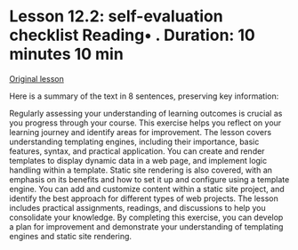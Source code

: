 # Lesson 12.2: self-evaluation checklist Reading• . Duration: 10 minutes 10 min

[Original lesson](https://www.coursera.org/learn/uol-web-development/supplement/BmfyF/lesson-12-2-self-evaluation-checklist)

Here is a summary of the text in 8 sentences, preserving key information:

Regularly assessing your understanding of learning outcomes is crucial as you progress through your course. This exercise helps you reflect on your learning journey and identify areas for improvement. The lesson covers understanding templating engines, including their importance, basic features, syntax, and practical application. You can create and render templates to display dynamic data in a web page, and implement logic handling within a template. Static site rendering is also covered, with an emphasis on its benefits and how to set it up and configure using a template engine. You can add and customize content within a static site project, and identify the best approach for different types of web projects. The lesson includes practical assignments, readings, and discussions to help you consolidate your knowledge. By completing this exercise, you can develop a plan for improvement and demonstrate your understanding of templating engines and static site rendering.

